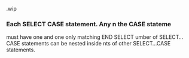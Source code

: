 .wip


### Each SELECT CASE statement. Any n the CASE stateme

must have one and one only matching END SELECT umber of SELECT…CASE statements can be nested inside nts of other SELECT…CASE statements.